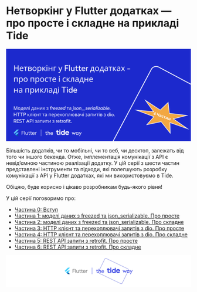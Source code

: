 # Нетворкінг у Flutter додатках — про просте і складне на прикладі Tide

![](images/cover.png)

Більшість додатків, чи то мобільні, чи то веб, чи десктоп, залежать від того чи іншого бекенда. Отже, імплементація комунікації з API є невід’ємною частиною реалізації додатку. У цій серії з шести частин представлені інструменти та підходи, які полегшують розробку комунікації з API у Flutter додатках, які ми використовуємо в Tide.

Обіцяю, буде корисно і цікаво розробникам будь-якого рівня!

У цій серії поговоримо про:

* [Частина 0: Вступ](https://dou.ua/forums/topic/39051/)
* [Частина 1: моделі даних з freezed та json_serializable. Про просте](https://dou.ua/forums/topic/39092/)
* [Частина 2: моделі даних з freezed та json_serializable. Про складне](https://dou.ua/forums/topic/39153/)
* [Частина 3: HTTP клієнт та перехоплювачі запитів з dio. Про просте](https://dou.ua/forums/topic/39242/)
* [Частина 4: HTTP клієнт та перехоплювачі запитів з dio. Про складне](https://dou.ua/forums/topic/39286/)
* [Частина 5: REST API запити з retrofit. Про просте](https://dou.ua/forums/topic/39350/)
* [Частина 6: REST API запити з retrofit. Про складне](https://dou.ua/forums/topic/39396/)

![](images/break.png)

